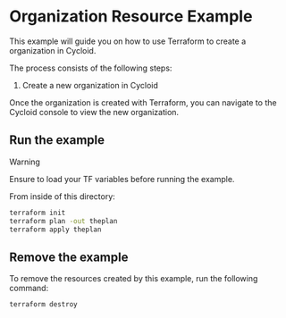 # Organization Resource Example

This example will guide you on how to use Terraform to create a organization in Cycloid.

The process consists of the following steps:
1. Create a new organization in Cycloid

Once the organization is created with Terraform, you can navigate to the Cycloid console to view the new organization.

## Run the example

> [!WARNING]
> Ensure to load your TF variables before running the example.

From inside of this directory:

```bash
terraform init
terraform plan -out theplan
terraform apply theplan
```

## Remove the example

To remove the resources created by this example, run the following command:

```bash
terraform destroy
```

